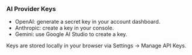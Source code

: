 ### AI Provider Keys

- OpenAI: generate a secret key in your account dashboard.
- Anthropic: create a key in your console.
- Gemini: use Google AI Studio to create a key.

Keys are stored locally in your browser via Settings → Manage API Keys.


